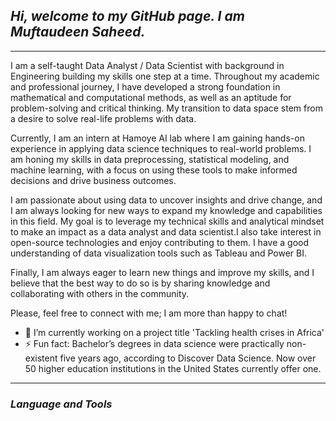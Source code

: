 ## *Hi, welcome to my GitHub page. I am Muftaudeen Saheed.* 
---
I am a self-taught Data Analyst / Data Scientist with background in Engineering building my skills one step at a time. Throughout my academic and professional journey, I have developed a strong foundation in mathematical and computational methods, as well as an aptitude for problem-solving and critical thinking. My transition to data space stem from a desire to solve real-life problems with data. 

Currently, I am an intern at Hamoye AI lab where I am gaining hands-on experience in applying data science techniques to real-world problems. I am honing my skills in data preprocessing, statistical modeling, and machine learning, with a focus on using these tools to make informed decisions and drive business outcomes.

I am passionate about using data to uncover insights and drive change, and I am always looking for new ways to expand my knowledge and capabilities in this field. My goal is to leverage my technical skills and analytical mindset to make an impact as a data analyst and data scientist.I also take interest in open-source technologies and enjoy contributing to them. I have a good understanding of data visualization tools such as Tableau and Power BI. 

Finally, I am always eager to learn new things and improve my skills, and I believe that the best way to do so is by sharing knowledge and collaborating with others in the community.

Please, feel free to connect with me; I am more than happy to chat!


- 🔭 I’m currently working on a project title 'Tackling health crises in Africa'
- ⚡ Fun fact: Bachelor’s degrees in data science were practically non-existent five years ago, according to Discover Data Science. Now over 50 higher education institutions in the United States currently offer one. 

---
### *Language and Tools*
